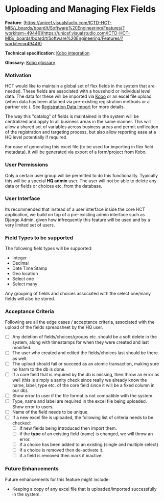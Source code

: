 # Uploading and Managing Flex Fields

**Feature**: [https://unicef.visualstudio.com/ICTD-HCT-MIS/\_boards/board/t/Software%20Engineering/Features/?workitem=49446](https://unicef.visualstudio.com/ICTD-HCT-MIS/_boards/board/t/Software%20Engineering/Features/?workitem=49446)

**Technical specification**: [Kobo integration](../../technical-specification/kobo-integration/)

**Glossary**: [Kobo glossary](../../introduction/glossary-terminology/kobo-glossary.md)

### Motivation

HCT would like to maintain a global set of flex fields in the system that are needed. These fields are associated with a household or individual level data. The data for these will be imported via [Kobo](../external-integrations/kobo.md) or an excel file upload \(when data has been attained via pre-existing registration methods or a partner etc.\). See  [Registration Data Import](../country-office/registration-data-import/) for more details.

The way this "catalog" of fields is maintained in the system will be centralized and apply to all business areas in the same manner. This will allow a shared set of variables across business areas and permit unification of the registration and targeting process, but also allow reporting ease at a HQ level potentially if required.

For ease of generating this excel file \(to be used for importing in flex field metadata\), it will be generated via export of a form/project from Kobo.

### User Permissions

Only a certain user group will be permitted to do this functionality. Typically this will be a special **HQ admin** user. The user will not be able to delete any data or fields or choices etc. from the database.

### User Interface

Its recommended that instead of a user interface inside the core HCT application, we build on top of a pre-existing admin interface such as Django Admin, given how infrequently this feature will be used and by a very limited set of users.

### Field Types to be supported

The following field types will be supported:

* Integer
* Decimal
* Date Time Stamp
* Geo location
* Select one
* Select many

Any grouping of fields and choices associated with the select one/many fields will also be stored.

### Acceptance Criteria

Following are all the edge cases / acceptance criteria, associated with the upload of the fields spreadsheet by the HQ user.

* [ ] Any deletion of fields/choices/groups etc. should be a soft delete in the system, along with timestamps for when they were created and last modified.
* [ ] The user who created and edited the fields/choices last should be there as well.
* [ ] The upload should fail or succeed as an atomic transaction, making sure no harm to the db is done.
* [ ] If a core field that is required by the db is missing, then throw an error as well \(this is simply a sanity check since really we already know the name, label, type etc. of the core field since it will be a fixed column in our db\).
* [ ] Show error to user if the file format is not compatible with the system.
* [ ] Type, name and label are required in the excel file being uploaded. Show error to users.
* [ ] Name of the field needs to be unique.
* [ ] If a new excel file is uploaded, the following list of criteria needs to be checked:
  * [ ] if new fields being introduced then import them.
  * [ ] if the **type** of an existing field \(name\) is changed, we will throw an error.
  * [ ] if a choice has been added to an existing \(single and multiple select\)
  * [ ] if a choice is removed then de-activate it.
  * [ ] if a field is removed then mark it inactive.

### Future Enhancements

Future enhancements for this feature might include:

* Keeping a copy of any excel file that is uploaded/imported successfully in the system.



